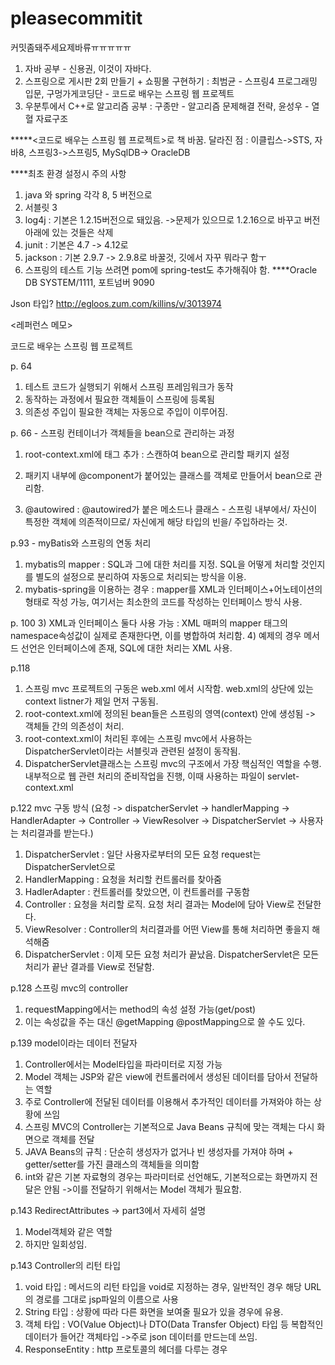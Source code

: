 # pleasecommitit
커밋좀돼주세요제바류ㅠㅠㅠㅠㅠ

1. 자바 공부 - 신용권, 이것이 자바다.
2. 스프링으로 게시판 2회 만들기 + 쇼핑몰 구현하기 : 최범균 - 스프링4 프로그래밍 입문, 구멍가게코딩단 - 코드로 배우는 스프링 웹 프로젝트
3. 우분투에서 C++로 알고리즘 공부 : 구종만 - 알고리즘 문제해결 전략, 윤성우 - 열혈 자료구조

*****<코드로 배우는 스프링 웹 프로젝트>로 책 바꿈.
달라진 점 : 이클립스->STS, 자바8, 스프링3->스프링5, MySqlDB-> OracleDB

****최초 환경 설정시 주의 사항
 1. java 와 spring 각각 8, 5 버전으로
 2. 서블릿 3
 3. log4j : 기본은 1.2.15버전으로 돼있음. ->문제가 있으므로 1.2.16으로 바꾸고 버전 아래에 있는 것들은 삭제
 4. junit : 기본은 4.7 -> 4.12로
 5. jackson : 기본 2.9.7 -> 2.9.8로 바꿀것, 깃에서 자꾸 뭐라구 함ㅜ
 6. 스프링의 테스트 기능 쓰려면 pom에 spring-test도 추가해줘야 함.
****Oracle DB
SYSTEM/1111, 포트넘버 9090

Json 타입?
http://egloos.zum.com/killins/v/3013974




<레퍼런스 메모>




코드로 배우는 스프링 웹 프로젝트


p. 64
  1) 테스트 코드가 실행되기 위해서 스프링 프레임워크가 동작
  2) 동작하는 과정에서 필요한 객체들이 스프링에 등록됨
  3) 의존성 주입이 필요한 객체는 자동으로 주입이 이루어짐.

p. 66 - 스프링 컨테이너가 객체들을 bean으로 관리하는 과정
 1) root-context.xml에 <component-scan> 태그 추가 : 스캔하여 bean으로 관리할 패키지 설정
 2) 패키지 내부에 @component가 붙어있는 클래스를 객체로 만들어서 bean으로 관리함.
 
 3) @autowired : @autowired가 붙은 메소드나 클래스 - 스프링 내부에서/ 자신이 특정한 객체에 의존적이므로/ 자신에게 해당 타입의 빈을/ 주입하라는 것. 
 
p.93 - myBatis와 스프링의 연동 처리
 1) mybatis의 mapper : SQL과 그에 대한 처리를 지정. SQL을 어떻게 처리할 것인지를 별도의 설정으로 분리하여 자동으로 처리되는 방식을 이용.
 2) mybatis-spring을 이용하는 경우 : mapper를 XML과 인터페이스+어노테이션의 형태로 작성 가능, 여기서는 최소한의 코드를 작성하는 인터페이스 방식 사용.
 
p. 100
 3) XML과 인터페이스 둘다 사용 가능 : XML 매퍼의 mapper 태그의 namespace속성값이 실제로 존재한다면, 이를 병합하여 처리함.
 4) 예제의 경우 메서드 선언은 인터페이스에 존재, SQL에 대한 처리는 XML 사용.

 p.118
  1) 스프링 mvc 프로젝트의 구동은 web.xml 에서 시작함. web.xml의 상단에 있는 context listner가 제일 먼저 구동됨.
  2) root-context.xml에 정의된 bean들은 스프링의 영역(context) 안에 생성됨 -> 객체들 간의 의존성이 처리.
  3) root-context.xml이 처리된 후에는 스프링 mvc에서 사용하는 DispatcherServlet이라는 서블릿과 관련된 설정이 동작됨.
  4) DispatcherServlet클래스는 스프링 mvc의 구조에서 가장 핵심적인 역할을 수행. 내부적으로 웹 관련 처리의 준비작업을 진행, 이때 사용하는 파일이 servlet-context.xml
  
  p.122 mvc 구동 방식
  (요청 -> dispatcherServlet -> handlerMapping -> HandlerAdapter -> Controller -> ViewResolver -> DispatcherServlet -> 사용자는 처리결과를 받는다.)
   1) DispatcherServlet : 일단 사용자로부터의 모든 요청 request는 DispatcherServlet으로
   2) HandlerMapping : 요청을 처리할 컨트롤러를 찾아줌
   3) HadlerAdapter : 컨트롤러를 찾았으면, 이 컨트롤러를 구동함
   4) Controller : 요청을 처리할 로직. 요청 처리 결과는 Model에 담아 View로 전달한다.
   5) ViewResolver : Controller의 처리결과를 어떤 View를 통해 처리하면 좋을지 해석해줌
   6) DispatcherServlet : 이제 모든 요청 처리가 끝났음. DispatcherServlet은 모든 처리가 끝난 결과를 View로 전달함.
   
  p.128 스프링 mvc의 controller
   1) requestMapping에서는 method의 속성 설정 가능(get/post)
   2) 이는 속성값을 주는 대신 @getMapping @postMapping으로 쓸 수도 있다.
  
  p.139 model이라는 데이터 전달자
   1) Controller에서는 Model타입을 파라미터로 지정 가능
   2) Model 객체는 JSP와 같은 view에 컨트롤러에서 생성된 데이터를 담아서 전달하는 역할
   3) 주로 Controller에 전달된 데이터를 이용해서 추가적인 데이터를 가져와야 하는 상황에 쓰임
   4) 스프링 MVC의 Controller는 기본적으로 Java Beans 규칙에 맞는 객체는 다시 화면으로 객체를 전달
   5) JAVA Beans의 규칙 : 단순히 생성자가 없거나 빈 생성자를 가져야 하며 + getter/setter를 가진 클래스의 객체들을 의미함
   6) int와 같은 기본 자료형의 경우는 파라미터로 선언해도, 기본적으로는 화면까지 전달은 안됨
    ->이를 전달하기 위해서는 Model 객체가 필요함. 
  
  p.143 RedirectAttributes -> part3에서 자세히 설명
   1) Model객체와 같은 역할
   2) 하지만 일회성임. 
  
  p.143 Controller의 리턴 타입
   1) void 타입 : 메서드의 리턴 타입을 void로 지정하는 경우, 일반적인 경우 해당 URL의 경로를 그대로 jsp파일의 이름으로 사용
   2) String 타입 : 상황에 따라 다른 화면을 보여줄 필요가 있을 경우에 유용.
   3) 객체 타입 : VO(Value Object)나 DTO(Data Transfer Object) 타입 등 복합적인 데이터가 들어간 객체타입 ->주로 json 데이터를 만드는데 쓰임.
   4) ResponseEntity : http 프로토콜의 헤더를 다루는 경우
